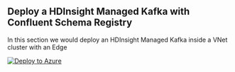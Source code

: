 ## Deploy a HDInsight Managed Kafka with Confluent Schema Registry 

In this section we would deploy an HDInsight Managed Kafka inside a VNet cluster with an Edge 

[![Deploy to Azure](https://aka.ms/deploytoazurebutton)](https://portal.azure.com/#create/Microsoft.Template/uri/https%3A%2F%2Fraw.githubusercontent.com%2Farnabganguly%2FKafkaschemaregistry%2Fmaster%2Fazuredeploy.json
)

<!--stackedit_data:
eyJoaXN0b3J5IjpbMTczMTUxNzcyNl19
-->